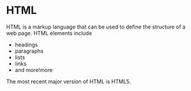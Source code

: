 # HTML

HTML is a markup language that can be used to define the structure of a web page. HTML elements include

* headings
* paragraphs
* lists
* links
* and more!more

The most recent major version of HTML is HTML5.